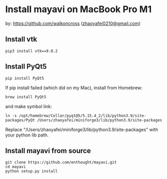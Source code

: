 # Install mayavi on MacBook Pro M1

by: https://github.com/walkoncross (zhaoyafei0210@gmail.com)

## Install vtk
```
pip3 install vtk==9.0.2
```

## Install PyQt5

```
pip install PyQt5
```
If pip install failed (which did on my Mac), install from Homebrew:

```
brew install PyQt5
```
and make symbol link:
```
ln -s /opt/homebrew/Cellar/pyqt@5/5.15.4_2/lib/python3.9/site-packages/PyQt /Users/zhaoyafei/miniforge3/lib/python3.9/site-packages
```
Replace "/Users/zhaoyafei/miniforge3/lib/python3.9/site-packages" with your python lib path.

## Install mayavi from source
```
git clone https://github.com/enthought/mayavi.git
cd mayavi
python setup.py install
```